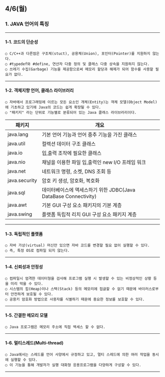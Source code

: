 ## 4/6(월) 

### 1. JAVA 언어의 특징

------

#### 1-1. 코드의 단순성 

	○ C/C++과 다른점은 구조체(stuct), 공용체(Union), 포인터(Pointer)를 지원하지 않는다.
	○ #typedef와 #define, 연산자 다중 정의 및 클래스 다중 상속을 지원하지 않는다.
	○ 쓰레기 수집(Garbage) 기능을 제공함으로써 메모리 할당과 해제가 되어 함수를 사용할 필요가 없다.

--------

#### 1-2. 객체지향 언어, 클래스 라이브러리

	○ 자바에서 프로그래밍에 이르는 모든 요소인 개체(Entity)는 객체 모델(Object Model)에 기초하고 있기에 Java의 코드는 쉽게 확장될 수 있다.
	○ "패키지" 라는 단위로 기능별로 분류되어 있는 Java 클래스 라이브러리이다.
| 패키지        | 개요                                                         |
| ------------- | ------------------------------------------------------------ |
| java.lang     | 기본 언어 기능과 언어 중추 기능을 가진 클래스                |
| java.util     | 컬렉션 데이터 구조 클래스                                    |
| java.io       | 입,출력 조작에 필요한 클래스                                 |
| java.nio      | 채널을 이용한 파일 입,출력인 new I/O 프레임 워크             |
| java.net      | 네트워크 명령, 소켓, DNS 조회 등                             |
| java.security | 암호 키 생성, 암호화, 복호화                                 |
| java.sql      | 데이터베이스에 액세스하기 위한 JDBC(Java DataBase Connectivity) |
| java.awt      | 기본 GUI 구성 요소 패키지의 기본 계층                        |
| java.swing    | 플랫폼 독립적 리치 GUI 구성 요소 패키지 계층                 |



------

#### 1-3. 독립적인 플랫폼

	○ 자바 가상(virtual) 머신만 있으면 자바 코드를 변경할 필요 없이 실행할 수 있다.
	○ 즉, 특정 OS로 컴파일 되지 않는다.

--------

#### 1-4. 신뢰성과 안정성

	○ 컴파일시 엄격한 데이터형을 검사해 프로그램 실행 시 발생할 수 있는 비정상적인 상황 등을 미리 막을 수 있다.
	○ 시스템의 힙(Heap)이나 스택(Stack) 등의 메모리에 접글할 수 없기 때문에 바이러스로부터 안전하게 보호될 수 있다.
	○ 공용키 암호화 방법으로 사용자를 식별하기 때문에 중요한 정보를 보호할 수 있다.

----

#### 1-5. 간결한 메모리 모델

	○ Java 프로그램은 메모리 주소에 직접 엑세스 할 수 없다.

-------

#### 1-6. 멀티스레드(Multi-thread)

	○ Java에서는 스레드를 언어 사양에서 규정하고 있고, 멀티 스레드에 의한 여러 작업을 동시에 실행할 수 있다.
	○ 이 기능을 통해 개발자가 실행 대화형 응용프로그램을 다양하게 구성할 수 있다.

-------------

